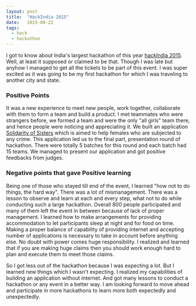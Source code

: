 ```yaml
---
layout: post
title:  "HackIndia 2015"
date:   2015-08-22
tags:
  - hack
  - hackathon
---
```



I got to know about India's largest hackathon of this year [hackIndia 2015][1]. Well, at least it supposed or claimed to be that. Though I was late but anyhow I managed to get all the tickets to be part of this event. I was super excited as it was going to be my first hackathon for which I was traveling to another city and state.

### Positive Points
It was a new experience to meet new people, work together, collaborate with them to form a team and build a product. I met teammates who were strangers before, we formed a team and were the only "all girls" team there, and hence people were noticing and appreciating it. We built an application [Solidarity of Sisters][2] which is aimed to help females who are subjected to any crime. This application led us to the final part, presentation round of hackathon. There were totally 5 batches for this round and each batch had 15 teams. We managed to present our application and got positive feedbacks from judges.

### Negative points that gave Positive learning
Being one of those who stayed till end of the event, I learned "how not to do things, the hard way". There was a lot of mismanagement. There was a lesson to observe and learn at each and every step, what not to do while conducting such a large hackathon. Overall 800 people participated and many of them left the event in between because of lack of proper management. I learned how to make arrangements for providing accommodation to let participants sleep at night and for food on time. Making a proper balance of capability of providing internet and accepting number of applications is necessary to take in account before anything else. No doubt with power comes huge responsibility. I realized and learned that if you are making huge claims then you should work enough hard to plan and execute them to meet those claims.

So I got less out of the hackathon because I was expecting a lot. But I learned new things which I wasn't expecting. I realized my capabilities of building an application without internet. And got many lessons to conduct a hackathon or any event in a better way. I am looking forward to move ahead and participate in more hackathons to learn more both expectedly and unexpectedly.


[1]: https://hackindia.io/
[2]: http://devpost.com/software/sos-solidarity-of-sisters-6qaoyx
